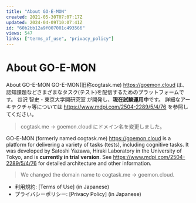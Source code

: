 ```yaml
---
title: "About GO-E-MON"
created: 2021-05-30T07:07:17Z
updated: 2024-04-09T10:07:41Z
id: "60b2bb12a9f007001c493566"
views: 547
links: ["terms_of_use", "privacy_policy"]
---
```


# About GO-E-MON

About GO-E-MON
GO-E-MON(旧称cogtask.me) https://goemon.cloud は、認知課題などさまざまなタスク(テスト)を配信するためのプラットフォームです。
谷沢 智史・東京大学開研究室 が開発し、**現在試験運用中**です。
詳細なアーキテクチャ等については https://www.mdpi.com/2504-2289/5/4/76 を参照してください。

> cogtask.me -> goemon.cloud にドメイン名を変更しました。

GO-E-MON (formerly named cogtask.me) https://goemon.cloud is a platform for delivering a variety of tasks (tests), including cognitive tasks.
It was developed by Satoshi Yazawa, Hiraki Laboratory in the University of Tokyo, and is **currently in trial version**.
See https://www.mdpi.com/2504-2289/5/4/76 for detailed architecture and other information.

> We changed the domain name to cogtask.me -> goemon.cloud.

- 利用規約: [Terms of Use] (in Japanese)
- プライバシーポリシー: [Privacy Policy] (in Japanese)
